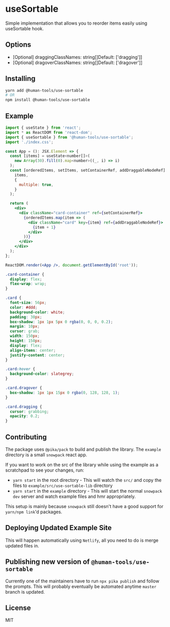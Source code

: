 # useSortable

Simple implementation that allows you to reorder items easily using useSortable hook.

## Options

- [Optional] draggingClassNames: string[]Default: ['dragging']]
- [Optional] dragoverClassNames: string[]Default: ['dragover']]

## Installing

```sh
yarn add @human-tools/use-sortable
# OR
npm install @human-tools/use-sortable
```

## Example

```jsx
import { useState } from 'react';
import * as ReactDOM from 'react-dom';
import { useSortable } from '@human-tools/use-sortable';
import './index.css';

const App = (): JSX.Element => {
  const [items] = useState<number[]>(
    new Array(30).fill(0).map<number>((_, i) => i)
  );
  const [orderedItems, setItems, setContainerRef, addDraggableNodeRef] = useSortable<number>(
    items,
    {
      multiple: true,
    }
  );

  return (
    <div>
      <div className="card-container" ref={setContainerRef}>
        {orderedItems.map(item => (
          <div className="card" key={item} ref={addDraggableNodeRef}>
            {item + 1}
          </div>
        ))}
      </div>
    </div>
  );
};

ReactDOM.render(<App />, document.getElementById('root'));
```

```css
.card-container {
  display: flex;
  flex-wrap: wrap;
}

.card {
  font-size: 56px;
  color: #ddd;
  background-color: white;
  padding: 30px;
  box-shadow: 1px 1px 5px 0 rgba(0, 0, 0, 0.2);
  margin: 10px;
  cursor: grab;
  width: 150px;
  height: 150px;
  display: flex;
  align-items: center;
  justify-content: center;
}

.card:hover {
  background-color: slategrey;
}

.card.dragover {
  box-shadow: 1px 1px 15px 0 rgba(0, 128, 128, 1);
}

.card.dragging {
  cursor: grabbing;
  opacity: 0.2;
}
```

## Contributing

The package uses `@pika/pack` to build and publish the library. The `example` directory is a small `snowpack` react app.

If you want to work on the src of the library while using the example as a scratchpad to see your changes, run:

- `yarn start` in the root directory - This will watch the `src/` and copy the files to `example/src/use-sortable-lib` directory
- `yarn start` in the `example` directory - This will start the normal `snowpack dev` server and watch example files and hmr appropriately.

This setup is mainly because `snowpack` still doesn't have a good support for `yarn/npm link`'d packages.

## Deploying Updated Example Site

This will happen automatically using `Netlify`, all you need to do is merge updated files in.

## Publishing new version of `@human-tools/use-sortable`

Currently one of the maintainers have to run `npx pika publish` and follow the prompts. This will probably eventually be automated anytime `master` branch is updated.

## License

MIT
